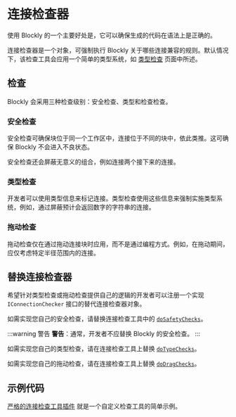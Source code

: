 # 连接检查器

使用 Blockly 的一个主要好处是，它可以确保生成的代码在语法上是正确的。

连接检查器是一个对象，可强制执行 Blockly 关于哪些连接兼容的规则。默认情况下，该检查工具会应用一个简单的类型系统，如 [类型检查](/guides/create-custom-blocks/type-checks.html) 页面中所述。

## 检查

Blockly 会采用三种检查级别：安全检查、类型和检查检查。

### 安全检查

安全检查可确保块位于同一个工作区中，连接位于不同的块中，依此类推。这可确保 Blockly 不会进入不良状态。

安全检查还会屏蔽无意义的组合，例如连接两个接下来的连接。

### 类型检查

开发者可以使用类型信息来标记连接。类型检查使用这些信息来强制实施类型系统，例如，通过屏蔽预计会返回数字的字符串的连接。

### 拖动检查

拖动检查仅在通过拖动连接块时应用，而不是通过编程方式。例如，在拖动期间，应仅考虑特定半径范围内的连接。

## 替换连接检查器

希望针对类型检查或拖动检查提供自己的逻辑的开发者可以注册一个实现 `IConnectionChecker` 接口的替代连接检查器对象。

如需实现您自己的安全检查，请替换连接检查工具中的 [`doSafetyChecks`](https://github.com/google/blockly/blob/master/core/interfaces/i_connection_checker.js#L73)。

:::warning 警告
**警告**：通常，开发者不应替换 Blockly 的安全检查。
:::

如需实现您自己的类型检查，请在连接检查工具上替换 [`doTypeChecks`](https://github.com/google/blockly/blob/master/core/interfaces/i_connection_checker.js#L84)。

如需实现您自己的拖动检查，请在连接检查工具上替换 [`doDragChecks`](https://github.com/google/blockly/blob/master/core/interfaces/i_connection_checker.js#L94)。

## 示例代码

[严格的连接检查工具插件](https://github.com/google/blockly-samples/tree/master/plugins/strict-connection-checker) 就是一个自定义检查工具的简单示例。